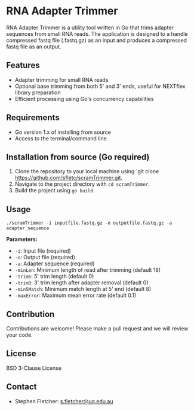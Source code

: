 # RNA Adapter Trimmer

RNA Adapter Trimmer is a utility tool written in Go that trims adapter sequences from small RNA reads. The application is designed to a handle compressed fastq file (.fastq.gz) as an input and produces a compressed fastq file as an output.

## Features

- Adapter trimming for small RNA reads
- Optional base trimming from both 5' and 3' ends, useful for NEXTflex library preparation
- Efficient processing using Go's concurrency capabilities

## Requirements

- Go version 1.x of installing from source
- Access to the terminal/command line

## Installation from source (Go required)

1. Clone the repository to your local machine using `git clone https://github.com/sfletc/scramTrimmer.git.
2. Navigate to the project directory with `cd scramTrimmer`.
3. Build the project using `go build`.

## Usage

```
./scramTrimmer -i inputfile.fastq.gz -o outputfile.fastq.gz -a adapter_sequence
```

**Parameters:**

- `-i`: Input file (required)
- `-o`: Output file (required)
- `-a`: Adapter sequence (required)
- `-minLen`: Minimum length of read after trimming (default 18)
- `-trim5`: 5' trim length (default 0)
- `-trim3`: 3' trim length after adapter removal (default 0)
- `-min5Match`: Minimum match length at 5' end (default 8)
- `-maxError`: Maximum mean error rate (default 0.1)

## Contribution

Contributions are welcome! Please make a pull request and we will review your code.

## License

BSD 3-Clause License

## Contact

- Stephen Fletcher: [s.fletcher@uq.edu.au](mailto:s.fletcher@uq.edu.au)